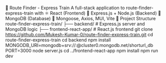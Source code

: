🚄 Route Finder - Express Train 
A full-stack application to route-finder-express-train with
⚛️ React (Frontend) 
🚂 Express.js + Node.js (Backend)
🍃 MongoDB (Database) 
🧠 Mongoose, Axios, MUI, Vite 
📁 Project Structure route-finder-express-train/ ├── backend/ # Express.js server and MongoDB logic ├── frontend-react-app/ # React.js frontend 
git clone https://github.com/Mukesh-Kumar-0/route-finder-express-train.git 
cd route-finder-express-train
cd backend npm install MONGODB_URI=mongodb+srv://<username>:<password>@cluster0.mongodb.net/shorturl_db PORT=3000 node server.js
cd ../frontend-react-app
npm install
npm run dev
